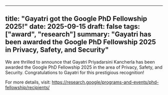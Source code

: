 
---
title: "Gayatri got the Google PhD Fellowship 2025!"
date: 2025-09-15
draft: false
tags: ["award", "research"]
summary: "Gayatri has been awarded the Google PhD Fellowship 2025 in Privacy, Safety, and Security"
---

We are thrilled to announce that Gayatri Priyadarsini Kancherla has been awarded the Google PhD Fellowship 2025 in the area of Privacy, Safety, and Security. Congratulations to Gayatri for this prestigious recognition!

For more details, visit:
https://research.google/programs-and-events/phd-fellowship/recipients/
